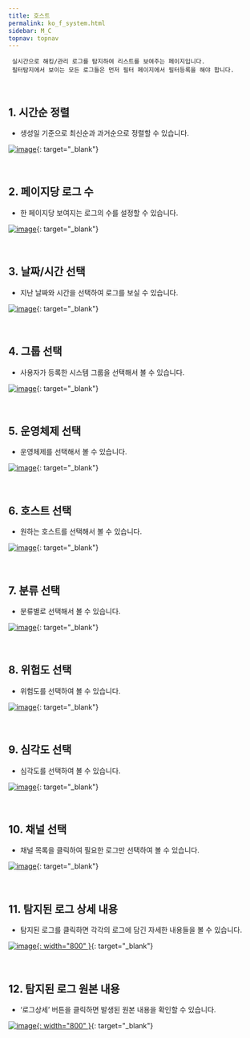```yaml
---
title: 호스트
permalink: ko_f_system.html
sidebar: M_C
topnav: topnav
---
```


     실시간으로 해킹/관리 로그를 탐지하여 리스트를 보여주는 페이지입니다.
     필터탐지에서 보이는 모든 로그들은 먼저 필터 페이지에서 필터등록을 해야 합니다.

<br />

## 1. 시간순 정렬
- 생성일 기준으로 최신순과 과거순으로 정렬할 수 있습니다.

 [![image](/docs/images/Manual/common/filter/system/1.png)](/docs/images/Manual/common/filter/system/1.png){: target="_blank"}

<br />

## 2. 페이지당 로그 수
- 한 페이지당 보여지는 로그의 수를 설정할 수 있습니다.

[![image](/docs/images/Manual/common/filter/system/2.png)](/docs/images/Manual/common/filter/system/2.png){: target="_blank"}

<br />

## 3. 날짜/시간 선택
- 지난 날짜와 시간을 선택하여 로그를 보실 수 있습니다.

[![image](/docs/images/Manual/common/filter/system/3.png)](/docs/images/Manual/common/filter/system/3.png){: target="_blank"} 

<br />

## 4. 그룹 선택
- 사용자가 등록한 시스템 그룹을 선택해서 볼 수 있습니다.

[![image](/docs/images/Manual/common/filter/system/4.png)](/docs/images/Manual/common/filter/system/4.png){: target="_blank"}

<br />

## 5. 운영체제 선택
- 운영체제를 선택해서 볼 수 있습니다.

[![image](/docs/images/Manual/common/filter/system/5.png)](/docs/images/Manual/common/filter/system/5.png){: target="_blank"}

<br />

## 6. 호스트 선택
- 원하는 호스트를 선택해서 볼 수 있습니다.

[![image](/docs/images/Manual/common/filter/system/6.png)](/docs/images/Manual/common/filter/system/6.png){: target="_blank"}

<br />

## 7. 분류 선택
- 분류별로 선택해서 볼 수 있습니다.

[![image](/docs/images/Manual/common/filter/system/7.png)](/docs/images/Manual/common/filter/system/7.png){: target="_blank"}

<br />

## 8. 위험도 선택
- 위험도를 선택하여 볼 수 있습니다.

[![image](/docs/images/Manual/common/filter/system/8.png)](/docs/images/Manual/common/filter/system/8.png){: target="_blank"}
 
 <br />

## 9. 심각도 선택
- 심각도를 선택하여 볼 수 있습니다.

[![image](/docs/images/Manual/common/filter/system/9.png)](/docs/images/Manual/common/filter/system/9.png){: target="_blank"}

<br />

## 10. 채널 선택
- 채널 목록을 클릭하여 필요한 로그만 선택하여 볼 수 있습니다.

[![image](/docs/images/Manual/common/filter/system/10.png)](/docs/images/Manual/common/filter/system/10.png){: target="_blank"}

<br />

## 11. 탐지된 로그 상세 내용
- 탐지된 로그를 클릭하면 각각의 로그에 담긴 자세한 내용들을 볼 수 있습니다.

[![image](/docs/images/Manual/common/filter/system/11.png){: width="800" }](/docs/images/Manual/common/filter/system/11.png){: target="_blank"}
 
 <br />
 
## 12. 탐지된 로그 원본 내용
- ‘로그상세’ 버튼을 클릭하면 발생된 원본 내용을 확인할 수 있습니다.

[![image](/docs/images/Manual/common/filter/system/12.png){: width="800" }](/docs/images/Manual/common/filter/system/12.png){: target="_blank"}